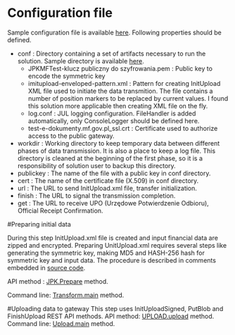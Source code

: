 # Configuration file

Sample configuration file is available [here](https://github.com/stanislawbartkowski/javahotel/blob/jpk/sample/conf/jpk.properties). Following properties should be defined.

- conf : Directory containing a set of artifacts necessary to run the solution. Sample directory is available [here](https://github.com/stanislawbartkowski/javahotel/tree/jpk/sample/conf).
  * JPKMFTest-klucz publiczny do szyfrowania.pem :  Public key to encode the symmetric key
  * imitupload-enveloped-pattern.xml : Pattern for creating InitUpload XML file used to initiate the data transmition. The file contains a number of position markers to be replaced by current values. I found this solution more applicable then creating XML file on the fly.
  * log.conf : JUL logging configuration. FileHandler is added automatically, only ConsoleLogger should be defined here.
  * test-e-dokumenty.mf.gov.pl_ssl.crt : Certificate used to authorize access to the public gateway.
- workdir : Working directory to keep temporary data between different phases of data transmission. It is  also a place to keep a log file. This directory is cleaned at the beginning of the first phase,  so it is a responsibility of solution user to backup this directory.
- publickey : The name of the file with a public key in conf directory.
- cert : The name of the certificate file (X.509) in conf directory.
- url : The URL to send InitUpload.xml file, transfer initialization.
- finish : The URL to signal the transmission completion.
- get : The URL to receive UPO (Urzędowe Potwierdzenie Odbioru), Official Receipt Confirmation.

#Preparing initial data

During this step InitUpload.xml file is created and input financial data are zipped and encrypted. Preparing UnitUpload.xml requires several steps like generating the symmetric key, making MD5 and HASH-256 hash for symmetric key and input data. The procedure is described in comments embedded in [source code](https://github.com/stanislawbartkowski/javahotel/blob/jpk/src/org/transform/jpk/JPK.java).

API method : [JPK.Prepare](https://github.com/stanislawbartkowski/javahotel/blob/jpk/src/org/transform/jpk/JPK.java) method.

Command line: [Transform.main](https://github.com/stanislawbartkowski/javahotel/blob/jpk/sample/sh/runtransform.sh) method.

#Uploading data to gateway
This step uses InitUploadSigned, PutBlob and FinishUpload REST API methods.
API method: [UPLOAD.upload](https://github.com/stanislawbartkowski/javahotel/blob/jpk/src/org/transform/jpk/UPLOAD.java) method.
Command line: [Upload.main](https://github.com/stanislawbartkowski/javahotel/blob/jpk/sample/sh/runupload.sh) method.
